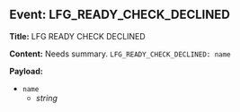 ## Event: LFG_READY_CHECK_DECLINED

**Title:** LFG READY CHECK DECLINED

**Content:**
Needs summary.
`LFG_READY_CHECK_DECLINED: name`

**Payload:**
- `name`
  - *string*